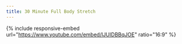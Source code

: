 ```yaml
---
title: 30 Minute Full Body Stretch
---
```


{% include responsive-embed url="https://www.youtube.com/embed/lJUIDBBqJOE" ratio="16:9" %}
